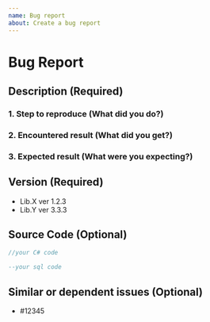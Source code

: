 ```yaml
---
name: Bug report
about: Create a bug report
---
```


# Bug Report

<!-- Please search existing issues to avoid creating duplicates. -->

## Description (Required)


### 1. Step to reproduce (What did you do?)


### 2. Encountered result (What did you get?)


### 3. Expected result (What were you expecting?)



## Version (Required)

- Lib.X ver 1.2.3
- Lib.Y ver 3.3.3

## Source Code (Optional)

```cs
//your C# code
```

```sql
--your sql code
```

## Similar or dependent issues (Optional)

- #12345